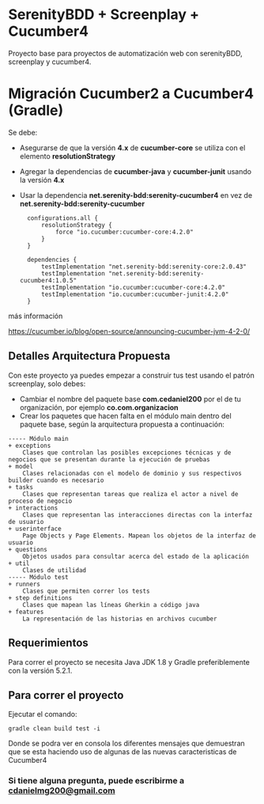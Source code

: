 # SerenityBDD + Screenplay + Cucumber4 

Proyecto base para proyectos de automatización web con serenityBDD, screenplay y cucumber4.

# Migración Cucumber2 a Cucumber4 (Gradle)

Se debe:
* Asegurarse de que la versión **4.x** de **cucumber-core** se utiliza con el elemento **resolutionStrategy**
* Agregar la dependencias de **cucumber-java** y **cucumber-junit** usando la versión **4.x**
* Usar la dependencia **net.serenity-bdd:serenity-cucumber4** en vez de **net.serenity-bdd:serenity-cucumber**

        configurations.all {
            resolutionStrategy {
                force "io.cucumber:cucumber-core:4.2.0"
            }
        }
        
        dependencies {
            testImplementation "net.serenity-bdd:serenity-core:2.0.43"
            testImplementation "net.serenity-bdd:serenity-cucumber4:1.0.5"
            testImplementation "io.cucumber:cucumber-core:4.2.0"
            testImplementation "io.cucumber:cucumber-junit:4.2.0"
        }


más información

https://cucumber.io/blog/open-source/announcing-cucumber-jvm-4-2-0/


## Detalles Arquitectura Propuesta

Con este proyecto ya puedes empezar a construir tus test usando el patrón screenplay, solo debes:
 * Cambiar el nombre del paquete base **com.cedaniel200** por el de tu organización, por ejemplo **co.com.organizacion**
 * Crear los paquetes que hacen falta en el módulo main dentro del paquete base, según la arquitectura propuesta a continuación:

````
----- Módulo main
+ exceptions
    Clases que controlan las posibles excepciones técnicas y de negocios que se presentan durante la ejecución de pruebas
+ model
    Clases relacionadas con el modelo de dominio y sus respectivos builder cuando es necesario
+ tasks
    Clases que representan tareas que realiza el actor a nivel de proceso de negocio
+ interactions
    Clases que representan las interacciones directas con la interfaz de usuario
+ userinterface
    Page Objects y Page Elements. Mapean los objetos de la interfaz de usuario
+ questions
    Objetos usados para consultar acerca del estado de la aplicación
+ util
    Clases de utilidad
----- Módulo test
+ runners
    Clases que permiten correr los tests
+ step definitions
    Clases que mapean las líneas Gherkin a código java
+ features
    La representación de las historias en archivos cucumber
````

## Requerimientos

Para correr el proyecto se necesita Java JDK 1.8 y Gradle preferiblemente con la versión 5.2.1.

## Para correr el proyecto

Ejecutar el comando:

    gradle clean build test -i

Donde se podra ver en consola los diferentes mensajes que demuestran que se esta haciendo uso de algunas de las nuevas 
caracteristicas de Cucumber4

 ### Si tiene alguna pregunta, puede escribirme a cdanielmg200@gmail.com